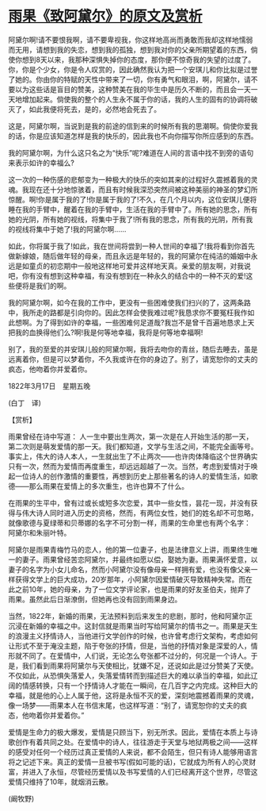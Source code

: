 # [雨果《致阿黛尔》的原文及赏析](https://www.vrrw.net/wx/12101.html)

阿黛尔啊!请不要恨我啊，请不要卑视我，你这样地高尚而勇敢而我却这样地懦弱而无用，请想到我的失恋，想到我的孤独，想到我对你的父亲所期望着的东西，倘使你想到8天以来，我那种深惧失掉你的态度，那你便不惊奇我的失望的过度了。你，你是个少女，你是令人叹赏的，因此确然我认为把一个安琪儿和你比拟是过誉了她的。你由你的特赋的天性中带来了一切，你有勇气和眼泪，啊，阿黛尔，请不要以为这些话是盲目的赞美，这种赞美在我的毕生中是历久不断的，而且会一天一天地增加起来。倘使我的整个的人生永不属于你的话，我的人生的固有的协调将破灭了，如此我便将死去，是的，必然地会死去了。

这是，阿黛尔啊，当说到是我的前途的信到来的时候所有我的思潮啊。倘使你爱我的话，你是应该知道怎样是我的快乐的，因此我也不向你描写你所应感到的东西。

我的阿黛尔啊，为什么这只名之为“快乐”呢?难道在人间的言语中找不到旁的语句来表示如许的幸福么?

这一次的一种伤感的悲郁变为一种极大的快乐的突如其来的过程好久震撼着我的灵魂。我现在还十分地惊骇着，而且有时候我深恐突然间被这种美丽的神圣的梦幻所惊醒。啊!你是属于我的了!你是属于我的了!不久，在几个月以内，这位安琪儿便将睡在我的手臂中，醒着在我的手臂中，生活在我的手臂中了。所有她的思念，所有她的光阴，所有她的视线，将集中于我了!所有我的思念，所有我的光阴，所有我的视线将集中于她了!我的阿黛尔啊……

如此，你将属于我了!如此，我在世间将尝到一种人世间的幸福了!我将看到你首先做新嫁娘，随后做年轻的母亲，而且永远是年轻的，我的阿黛尔在纯洁的婚姻中永远是如童贞的初恋期中一般地这样地可爱并这样地天真。亲爱的朋友啊，对我说吧，你有没有想到这种幸福，有没有想到在一种永久的结合中的一种不灭的爱!这些便将是我们的啊。

我的阿黛尔啊，如今在我的工作中，更没有一些困难使我们扫兴的了，这两条路中，我所走的路都是引向你的。因此怎样会使我难过呢?我恳求你不要冤枉我作如此想啊。为了得到如许的幸福，一些困难何足道哉?我岂不是曾千百遍地恳求上天把我的血换得他们么?啊!我是何等地幸福，我将是何等地幸福啊!

别了，我的至爱的并安琪儿般的阿黛尔啊，我将去吻你的青丝，随后去睡去，虽是远离着你，但是可以梦着你，不久我或许在你的身边了。别了，请宽恕你的丈夫的疯态，他吻着你并爱着你。

1822年3月17日　星期五晚

(白丁　译)



【赏析】

雨果曾经在诗中写道： 人一生中要出生两次，第一次是在人开始生活的那一天，第二次则是萌发爱情的那一天。我们都知道，文学与生活之间，不能完全画等号。事实上，伟大的诗人本人，一生就出生了不止两次——也许肉体降临这个世界确实只有一次，然而为爱情而再度重生，却远远超越了一次。当然，考虑到爱情对于唤起一位诗人的创作激情的重要性，再想到历史上那些著名的诗人的爱情生活，如歌德——那么雨果在爱情上的多次重生，也许也算不了什么。

在雨果的生平中，曾有过或长或短多次恋爱，其中一些女性，昙花一现，并没有获得与伟大诗人同时进入历史的资格，然而，有两位女性，她们的姓名却不可忽略，就像歌德与夏绿蒂和贝蒂娜的名字不可分割一样，雨果的生命里也有两个名字： 阿黛尔和朱丽叶特。

阿黛尔是雨果青梅竹马的恋人，他的第一位妻子，也是法律意义上讲，雨果终生唯一的妻子。雨果曾经苦恋阿黛尔，并最终如愿以偿，娶她为妻。雨果满怀爱意，以妻子的名字为小女儿命名，然而小阿黛尔没有像母亲一样拥有爱，也没有像父亲一样获得文学上的巨大成功，20岁那年，小阿黛尔因爱情破灭导致精神失常。而在此之前10年，她的母亲，为了一位文学评论家，也是雨果的好友圣伯夫，抛弃了雨果。虽然此后日渐潦倒，但她再也没有回到雨果身边。

当然，1822年，新婚的雨果，无法预料到后来发生的悲剧，那时，他和阿黛尔正沉浸在新婚的幸福之中。这封信就是雨果当时写给阿黛尔的情书之一。雨果是天生的浪漫主义抒情诗人，当他进行文学创作的时候，也许曾考虑行文架构，考虑如何让形式不至于淹没主题，陷于夸张的抒情，但是，当他的抒情对象是深爱的人，情形就不同了。在爱情中，人们说，无论怎么夸张都不过分的，何况是一个诗人。于是，我们看到雨果将阿黛尔与天使相比，犹嫌不足，还说如此是过分赞美了天使。不仅如此，从恐惧失落爱人，失落爱情转而到描述巨大的难以承当的幸福，如此辽阔的情感转换，只有一个抒情诗人才能在一瞬间，在几百字之内完成。这种巨大的幸福，就是他的心上人属于他，这将是永恒不灭的爱，深刻地震撼着雨果的灵魂，像一场梦——雨果本人在书信末尾，也这样写道：“别了，请宽恕你的丈夫的疯态，他吻着你并爱着你。”

爱情是生命力的极大爆发，爱情是只顾当下，别无所求。因此，爱情在本质上与诗歌创作有着共同之处。在爱情中的诗人，往往游走于天堂与地狱两极之间——这样的感受对任何一个经历过真正爱情的人来说，都不会陌生，但只有诗人能够用语言将之记述下来。真正的爱情一旦被书写(假如可能的话)，它就成为所有人的心灵财富，并进入了永恒，尽管经历爱情以及书写爱情的人们已经离开这个世界，尽管这爱情只维持了10年，就烟消云散。

(阚牧野)

